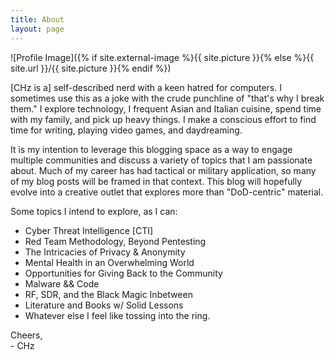 ```yaml
---
title: About
layout: page
---
```

![Profile Image]({% if site.external-image %}{{ site.picture }}{% else %}{{ site.url }}/{{ site.picture }}{% endif %})

<p>[CHz is a] self-described nerd with a keen hatred for computers. I sometimes use this as
a joke with the crude punchline of "that's why I break them." I explore technology,
I frequent Asian and Italian cuisine, spend time with my family, and pick up heavy things.
I make a conscious effort to find time for writing, playing video games, and daydreaming.</p>

<p>It is my intention to leverage this blogging space as a way to engage multiple communities
and discuss a variety of topics that I am passionate about. Much of my career has had tactical
or military application, so many of my blog posts will be framed in that context. This
blog will hopefully evolve into a creative outlet that explores more than "DoD-centric" material.
</p>

<p>Some topics I intend to explore, as I can:</p>
<ul class="topic-list">
	<li>Cyber Threat Intelligence [CTI]</li>
	<li>Red Team Methodology, Beyond Pentesting</li>
	<li>The Intricacies of Privacy & Anonymity</li>
	<li>Mental Health in an Overwhelming World</li>
	<li>Opportunities for Giving Back to the Community</li>
	<li>Malware && Code</li>
	<li>RF, SDR, and the Black Magic Inbetween</li>
	<li>Literature and Books w/ Solid Lessons</li>
	<li>Whatever else I feel like tossing into the ring.</li>
</ul>

<p>Cheers,<br>
 - CHz</p>
